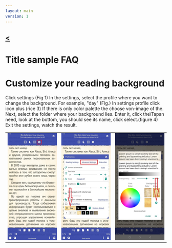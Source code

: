 ```yaml
---
layout: main
version: 1
---
```

[<](/wiki/faq)
---

# Title sample FAQ


# Customize your reading background

Click settings (Fig 1)
In the settings, select the profile where you want to change the background. For example, "day" (Fig.)
In settings profile click icon plus (rice 3) If there is only color palette the choose von-image of the.
Next, select the folder where your background lies. Enter it, click the\Tapan need, look at the bottom, you should see its name, click select.(figure 4)
Exit the settings, watch the result.

||||
|-|-|-|
|![](1.jpg)|![](2.jpg)|![](3.jpg)|![](4.jpg)|
